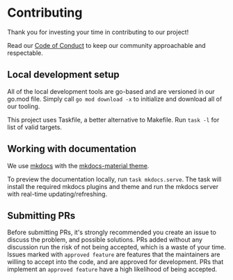 # Contributing

Thank you for investing your time in contributing to our project!

Read our [Code of Conduct](https://github.com/vektra/mockery/blob/master/CODE_OF_CONDUCT.md) to keep our community approachable and respectable.

## Local development setup

All of the local development tools are go-based and are versioned in our go.mod file. Simply call `go mod download -x` to initialize and download all of our tooling.

This project uses Taskfile, a better alternative to Makefile. Run `task -l` for list of valid targets.

## Working with documentation

We use [mkdocs](https://www.mkdocs.org/) with the [mkdocs-material theme](https://squidfunk.github.io/mkdocs-material/).

To preview the documentation locally, run `task mkdocs.serve`. The task will install the required mkdocs plugins and theme
and run the mkdocs server with real-time updating/refreshing.

## Submitting PRs

Before submitting PRs, it's strongly recommended you create an issue to discuss the problem, and possible solutions. PRs added without any discussion run the risk of not being accepted, which is a waste of your time. Issues marked with `approved feature` are features that the maintainers are willing to accept into the code, and are approved for development. PRs that implement an `approved feature` have a high likelihood of being accepted.
